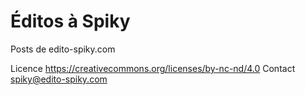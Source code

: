 ﻿# Éditos à Spiky
Posts de edito-spiky.com

Licence https://creativecommons.org/licenses/by-nc-nd/4.0
Contact spiky@edito-spiky.com
